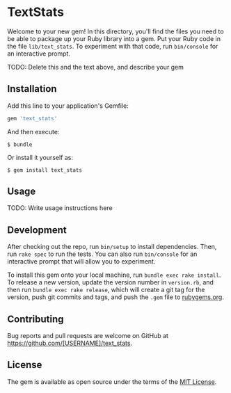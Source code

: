 # TextStats

Welcome to your new gem! In this directory, you'll find the files you need to be able to package up your Ruby library into a gem. Put your Ruby code in the file `lib/text_stats`. To experiment with that code, run `bin/console` for an interactive prompt.

TODO: Delete this and the text above, and describe your gem

## Installation

Add this line to your application's Gemfile:

```ruby
gem 'text_stats'
```

And then execute:

    $ bundle

Or install it yourself as:

    $ gem install text_stats

## Usage

TODO: Write usage instructions here

## Development

After checking out the repo, run `bin/setup` to install dependencies. Then, run `rake spec` to run the tests. You can also run `bin/console` for an interactive prompt that will allow you to experiment.

To install this gem onto your local machine, run `bundle exec rake install`. To release a new version, update the version number in `version.rb`, and then run `bundle exec rake release`, which will create a git tag for the version, push git commits and tags, and push the `.gem` file to [rubygems.org](https://rubygems.org).

## Contributing

Bug reports and pull requests are welcome on GitHub at https://github.com/[USERNAME]/text_stats.

## License

The gem is available as open source under the terms of the [MIT License](http://opensource.org/licenses/MIT).
